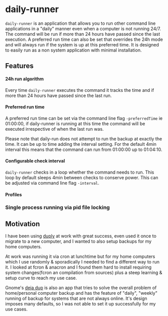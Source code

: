 # daily-runner

`daily-runner` is an application that allows you to run other command line
applications in a "daily" manner even when a computer is not running 24/7. The
command will be run if more than 24 hours have passed since the last execution.
A preferred run time can also be set that overrides the 24h mode and will always run
if the system is up at this preferred time. It is designed to easily run as
a non system application with minimal installation.

## Features

#### 24h run algorithm

Every time `daily-runner` executes the command it tracks the time and if more
than 24 hours have passed since the last run.

#### Preferred run time

A preferred run time can be set via the command line flag `-preferredTime` ie 01:00:00, if
daily-runner is running at this time the command will be executed irrespective
of when the last run was. 

Please note that daily-run does not attempt to run
the backup at exactly the time. It can be up to time adding the interval
setting. For the default 4min interval this means that the command can run from
01:00:00 up to 01:04:10.

#### Configurable check interval

`daily-runner` checks in a loop whether the command needs to run. This loop by
default sleeps 4min between checks to conserve power. This can be adjusted via
command line flag `-interval`.

#### Profiles

### Single process running via pid file locking

## Motivation

I have been using [duply](https://duply.net/index.php/Main_Page) at work with
great success, even used it once to migrate to a new computer, and I wanted to
also setup backups for my home computers. 

At work was running it via cron at
lunchtime but for my home computers which I use randomly & sporadically I
needed to find a different way to run it. I looked at fcron & anacron and I
found them hard to install requiring system changes(fcron an compilation from
sources) plus a steep learning & setup curve to reach my use case. 

Gnome's
[deja dup](https://wiki.gnome.org/Apps/DejaDup) is also an app that tries to
solve the overall problem of home/personal computer backup and has the feature
of "daily", "weekly" running of backup for systems that are not always online.
It's design imposes many defaults, so I was not able to set it up successfully
for my use cases. 
